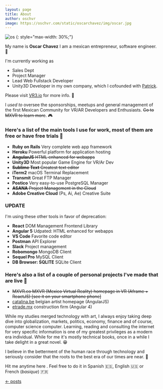 ```yaml
---
layout: page
title: About
author: oschvr
image: https://oschvr.com/static/oscarchavez/img/oscar.jpg
---
```


![os](https://oschvr.com/static/oscarchavez/img/oscar.jpg)
{: style="max-width: 30%;"}

My name is **Oscar Chavez**
I am a mexican entrepreneur, software engineer. :clap:

I'm currently working as 
* Sales Dept
* Project Manager
* Lead Web Fullstack Developer
* Unity3D Developer
in my own company, which I cofounded with [Patrick](https://vr3.io/company). 

Please visit [VR3.io](https://vr3.io/) for more info. :eyes:

I *used to* oversee the sponsorships, meetups and general management of the first Mexican Community for VR/AR Developers and Enthusiasts. ~~Go to MXVR to learn more~~.  :video_game:

### Here's a list of the main tools I use for work, most of them are free or have free trials :tada:

- **Ruby on Rails** Very complete web app framework
- **Heroku** Powerful platform for application hosting
- ~~**AngularJS** HTML enhanced for webapps~~
- **Unity3D** Most popular Game Engine for VR/Ar Dev
- ~~**Sublime Text** Greatest text editor~~
- **iTerm2** macOS Terminal Replacement
- **Transmit** Great FTP Manager
- **Postico** Very easy-to-use PostgreSQL Manager
- ~~**ASANA** Project Management in the Cloud~~
- **Adobe Creative Cloud** (Ps, Ai, Ae) Creative Suite

### UPDATE

I'm using these other tools in favor of deprecation:

- **React** DOM Management Frontend Library
- **Angular 5** Udpated: HTML enhanced for webapps
- **VS Code** Favorite code editor
- **Postman** API Explorer
- **Slack** Project management
- **Robomongo** MongoDB Client
- **Sequel Pro** MySQL Client
- **DB Browser: SQLITE** SQLite Client


### Here's also a list of a couple of personal projects I've made that are live :clap:

- ~~MXVR.co MXVR (Mexico Virtual Reality) homepage in VR (Aframe + ReactJS) [see it on your smartphone phone]~~
- [catalina.be](http://catalina.be) belgian artist homepage (AngularJS)
- [etrade.mx](http://etrade.mx) construction firm (Angular 4)


While my studies merged technology with art, I always enjoy taking deep dive into globalization, markets, politics, economy, finance and of course, computer science computer. Learning, reading and consulting the internet for very specific information is one of my greatest privileges as a modern era individual. While for me it's mostly technical books, once in a while I take delight in a great novel. :grin:

I believe in the betterment of the human race through technology and seriously consider that the roots to the best era of our times are near. :space_invader:

Hit me anytime here . Feel free to do it in Spanish :es:, English :us: or French (_basique_) :fr:

[&larr; posts](../)